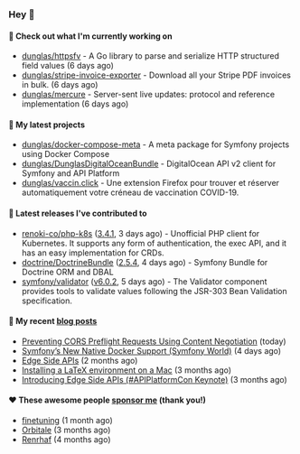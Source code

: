### Hey 👋

#### 👷 Check out what I'm currently working on

- [dunglas/httpsfv](https://github.com/dunglas/httpsfv) - A Go library to parse and serialize HTTP structured field values (6 days ago)
- [dunglas/stripe-invoice-exporter](https://github.com/dunglas/stripe-invoice-exporter) - Download all your Stripe PDF invoices in bulk. (6 days ago)
- [dunglas/mercure](https://github.com/dunglas/mercure) - Server-sent live updates: protocol and reference implementation (6 days ago)

#### 🌱 My latest projects

- [dunglas/docker-compose-meta](https://github.com/dunglas/docker-compose-meta) - A meta package for Symfony projects using Docker Compose
- [dunglas/DunglasDigitalOceanBundle](https://github.com/dunglas/DunglasDigitalOceanBundle) - DigitalOcean API v2 client for Symfony and API Platform
- [dunglas/vaccin.click](https://github.com/dunglas/vaccin.click) - Une extension Firefox pour trouver et réserver automatiquement votre créneau de vaccination COVID-19.

#### 🔭 Latest releases I've contributed to

- [renoki-co/php-k8s](https://github.com/renoki-co/php-k8s) ([3.4.1](https://github.com/renoki-co/php-k8s/releases/tag/3.4.1), 3 days ago) - Unofficial PHP client for Kubernetes. It supports any form of authentication, the exec API, and it has an easy implementation for CRDs.
- [doctrine/DoctrineBundle](https://github.com/doctrine/DoctrineBundle) ([2.5.4](https://github.com/doctrine/DoctrineBundle/releases/tag/2.5.4), 4 days ago) - Symfony Bundle for Doctrine ORM and DBAL
- [symfony/validator](https://github.com/symfony/validator) ([v6.0.2](https://github.com/symfony/validator/releases/tag/v6.0.2), 5 days ago) - The Validator component provides tools to validate values following the JSR-303 Bean Validation specification.

#### 📜 My recent [blog posts](https://dunglas.fr)

- [Preventing CORS Preflight Requests Using Content Negotiation](https://dunglas.fr/2022/01/preventing-cors-preflight-requests-using-content-negotiation/) (today)
- [Symfony’s New Native Docker Support (Symfony World)](https://dunglas.fr/2021/12/symfonys-new-native-docker-support-symfony-world/) (4 days ago)
- [Edge Side APIs](https://dunglas.fr/2021/10/edge-side-apis/) (2 months ago)
- [Installing a LaTeX environment on a Mac](https://dunglas.fr/2021/09/installing-a-latex-environment-on-a-mac/) (3 months ago)
- [Introducing Edge Side APIs (#APIPlatformCon Keynote)](https://dunglas.fr/2021/09/introducing-edge-side-apis-apiplatformcon-keynote/) (3 months ago)

#### ❤️ These awesome people [sponsor me](https://github.com/sponsors/dunglas) (thank you!)

- [finetuning](https://github.com/finetuning) (1 month ago)
- [Orbitale](https://github.com/Orbitale) (3 months ago)
- [Renrhaf](https://github.com/Renrhaf) (4 months ago)
